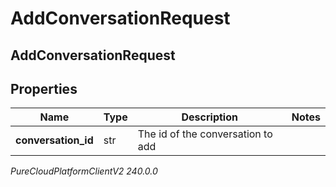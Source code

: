 # AddConversationRequest

## AddConversationRequest

## Properties

|Name | Type | Description | Notes|
|------------ | ------------- | ------------- | -------------|
| **conversation_id** | str | The id of the conversation to add | |



_PureCloudPlatformClientV2 240.0.0_

